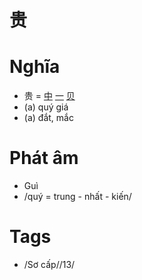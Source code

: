 # 贵

# Nghĩa
* 贵 = [中](中.md) [一](一.md) [贝](贝.md)
* (a) quý giá
* (a) đắt, mắc

# Phát âm
* Guì
*  /quý = trung - nhất - kiến/

# Tags
* /Sơ cấp//13/

<script>window.HANZI_FIELD='贵';</script>

